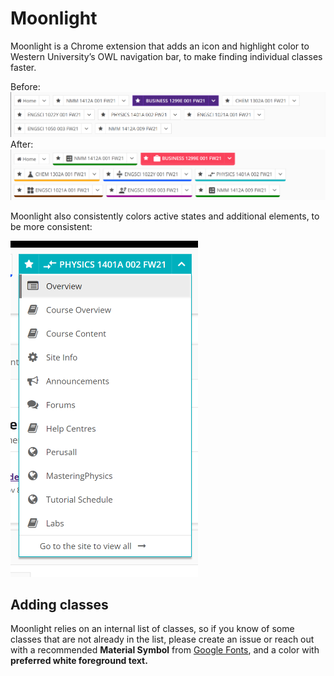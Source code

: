 # Moonlight
Moonlight is a Chrome extension that adds an icon and highlight color to Western University’s OWL navigation bar, to make finding individual classes faster.

Before:
![Before image showing an uncolorized list of classes](readme-images/before.png)
After:
![After image showing the same list of classes, now with colors and icons](readme-images/after.png)

Moonlight also consistently colors active states and additional elements, to be more consistent:

![Image showing an expanded colorized menu](readme-images/menu.png)

## Adding classes
Moonlight relies on an internal list of classes, so if you know of some classes that are not already in the list, please create an issue or reach out with a recommended **Material Symbol** from [Google Fonts](https://fonts.google.com/icons), and a color with **preferred white foreground text.**